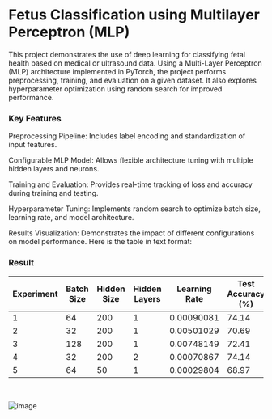 # Fetus Classification using Multilayer Perceptron (MLP)

This project demonstrates the use of deep learning for classifying fetal health based on medical or ultrasound data. Using a Multi-Layer Perceptron (MLP) architecture implemented in PyTorch, the project performs preprocessing, training, and evaluation on a given dataset. It also explores hyperparameter optimization using random search for improved performance.

### Key Features
Preprocessing Pipeline: Includes label encoding and standardization of input features.

Configurable MLP Model: Allows flexible architecture tuning with multiple hidden layers and neurons.

Training and Evaluation: Provides real-time tracking of loss and accuracy during training and testing.

Hyperparameter Tuning: Implements random search to optimize batch size, learning rate, and model architecture.

Results Visualization: Demonstrates the impact of different configurations on model performance.
Here is the table in text format:

### Result
| **Experiment** | **Batch Size** | **Hidden Size** | **Hidden Layers** | **Learning Rate** | **Test Accuracy (%)** |
|-----------------|---------------|-----------------|-------------------|-------------------|-----------------------|
| 1               | 64            | 200             | 1                 | 0.00090081        | 74.14                 |
| 2               | 32            | 200             | 1                 | 0.00501029        | 70.69                 |
| 3               | 128           | 200             | 1                 | 0.00748149        | 72.41                 |
| 4               | 32            | 200             | 2                 | 0.00070867        | 74.14                 |
| 5               | 64            | 50              | 1                 | 0.00029804        | 68.97                 |

<br> 

![image](https://github.com/user-attachments/assets/c38d7df1-888c-46c3-838b-6c864023f94e)
